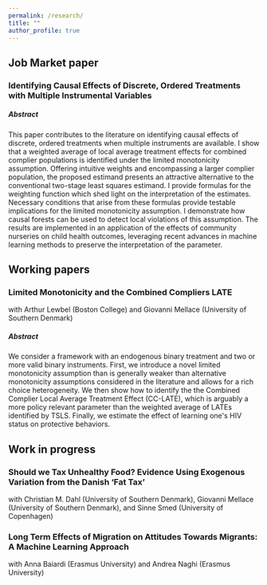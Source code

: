 ```yaml
---
permalink: /research/
title: ""
author_profile: true
---
```



Job Market paper
------

### Identifying Causal Effects of Discrete, Ordered Treatments with Multiple Instrumental Variables

##### Abstract

This paper contributes to the literature on identifying causal effects of discrete, ordered treatments when multiple instruments are available. I show that a weighted average of local average treatment effects for combined complier populations is identified under the limited monotonicity assumption.  Offering intuitive weights and encompassing a larger complier population, the proposed estimand presents an attractive alternative to the conventional two-stage least squares estimand.
I provide formulas for the weighting function which shed light on the interpretation of the estimates. Necessary conditions that arise from these formulas provide testable implications for the limited monotonicity assumption. I demonstrate how causal forests can be used to detect local violations of this assumption. The results are implemented in an application of the effects of community nurseries on child health outcomes, leveraging recent advances in machine learning methods to preserve the interpretation of the parameter.



Working papers
------

### Limited Monotonicity and the Combined Compliers LATE

with Arthur Lewbel (Boston College) and Giovanni Mellace (University of Southern Denmark)

##### Abstract

We consider a framework with an endogenous binary treatment and two or more valid binary instruments.
First, we introduce a novel limited monotonicity assumption than is generally weaker than alternative monotonicity assumptions considered in the literature and allows for a rich choice heterogeneity. We then show how to identify the the Combined Complier Local Average Treatment Effect (CC-LATE), which is arguably a more policy relevant parameter than the weighted average of LATEs identified by TSLS. Finally, we estimate the effect of learning one's HIV status on protective behaviors.

Work in progress
------

### Should we Tax Unhealthy Food? Evidence Using Exogenous Variation from the Danish ‘Fat Tax’

with Christian M. Dahl (University of Southern Denmark), Giovanni Mellace (University of Southern Denmark), and Sinne Smed (University of Copenhagen)

### Long Term Effects of Migration on Attitudes Towards Migrants: A Machine Learning Approach

with Anna Baiardi (Erasmus University) and Andrea Naghi (Erasmus University)
